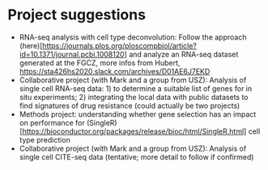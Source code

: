 # Project suggestions


* RNA-seq analysis with cell type deconvolution: Follow the approach (here)[https://journals.plos.org/ploscompbiol/article?id=10.1371/journal.pcbi.1008120] and analyze an RNA-seq dataset generated at the FGCZ, more infos from Hubert,  https://sta426hs2020.slack.com/archives/D01AE6J7EKD
* Collaborative project (with Mark and a group from USZ): Analysis of single cell RNA-seq data: 1) to determine a suitable list of genes for in situ experiments; 2) integrating the local data with public datasets to find signatures of drug resistance (could actually be two projects)
* Methods project: understanding whether gene selection has an impact on performance for (SingleR)[https://bioconductor.org/packages/release/bioc/html/SingleR.html] cell type prediction
* Collaborative project (with Mark and a group from USZ): Analysis of single cell CITE-seq data (tentative; more detail to follow if confirmed)
